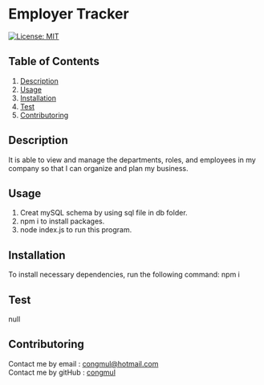 # Employer Tracker
[![License: MIT](https://img.shields.io/badge/License-MIT-yellow.svg)](https://opensource.org/licenses/MIT) 

## Table of Contents
1. [Description](#Description)
2. [Usage](#Usage)
3. [Installation](#Installation)
4. [Test](#Test)
5. [Contributoring](#Contributoring)

## Description
It is able to view and manage the departments, roles, and employees in my company so that I can organize and plan my business.

## Usage
1. Creat mySQL schema by using sql file in db folder.
2. npm i to install packages.
3. node index.js to run this program.

## Installation 
To install necessary dependencies, run the following command:
npm i

## Test 
null

## Contributoring
Contact me by email : congmul@hotmail.com <br>
Contact me by gitHub : <a href="https://github.com/congmul">congmul</a>